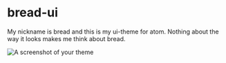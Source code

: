 # bread-ui

My nickname is bread and this is my ui-theme for atom. Nothing about the way it looks makes me think about bread.

![A screenshot of your theme](https://cloud.githubusercontent.com/assets/378023/8842525/4215f26c-3136-11e5-9d94-d2c078a05d24.png)
